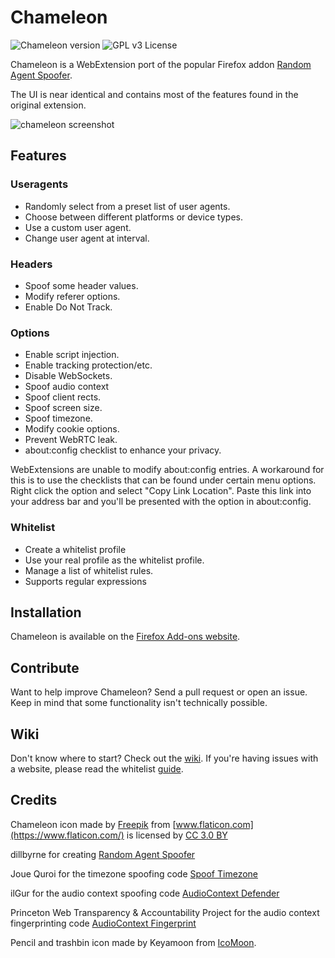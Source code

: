# Chameleon

![Chameleon version](https://img.shields.io/badge/version-0.9.22-brightgreen.svg)
![GPL v3 License](https://img.shields.io/badge/license-GPL%20v3-blue.svg)

Chameleon is a WebExtension port of the popular Firefox addon [Random Agent Spoofer](https://github.com/dillbyrne/random-agent-spoofer).

The UI is near identical and contains most of the features found in the original extension.

![chameleon screenshot](https://raw.githubusercontent.com/sereneblue/chameleon/master/screenshot.png)

## Features

### Useragents

- Randomly select from a preset list of user agents.
- Choose between different platforms or device types.
- Use a custom user agent.
- Change user agent at interval.

### Headers

- Spoof some header values.
- Modify referer options.
- Enable Do Not Track.

### Options

- Enable script injection.
- Enable tracking protection/etc.
- Disable WebSockets.
- Spoof audio context
- Spoof client rects.
- Spoof screen size.
- Spoof timezone.
- Modify cookie options.
- Prevent WebRTC leak.
- about:config checklist to enhance your privacy.

WebExtensions are unable to modify about:config entries. A workaround for this is to use the checklists that can be found under certain menu options. Right click the option and select "Copy Link Location". Paste this link into your address bar and you'll be presented with the option in about:config.

### Whitelist

- Create a whitelist profile
- Use your real profile as the whitelist profile.
- Manage a list of whitelist rules.
- Supports regular expressions

## Installation

Chameleon is available on the [Firefox Add-ons website](https://addons.mozilla.org/firefox/addon/chameleon-ext).

## Contribute

Want to help improve Chameleon? Send a pull request or open an issue. Keep in mind that some functionality isn't technically possible.

## Wiki

Don't know where to start? Check out the [wiki](https://github.com/sereneblue/chameleon/wiki). If you're having issues with a website, please read the whitelist [guide](https://github.com/sereneblue/chameleon/wiki/Whitelist#recommended-sites-to-add-to-the-whitelist).

## Credits

Chameleon icon made by [Freepik](http://www.freepik.com) from [www.flaticon.com](https://www.flaticon.com/) is licensed by [CC 3.0 BY](http://creativecommons.org/licenses/by/3.0/")

dillbyrne for creating [Random Agent Spoofer](https://github.com/dillbyrne/random-agent-spoofer)

Joue Quroi for the timezone spoofing code [Spoof Timezone](https://github.com/joue-quroi/spoof-timezone)

ilGur for the audio context spoofing code [AudioContext Defender](https://mybrowseraddon.com/audiocontext-defender.html)

Princeton Web Transparency & Accountability Project for the audio context fingerprinting code [AudioContext Fingerprint](https://audiofingerprint.openwpm.com/)

Pencil and trashbin icon made by Keyamoon from [IcoMoon](https://icomoon.io/#preview-free).
